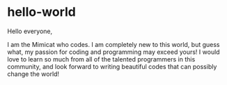 # hello-world

Hello everyone,

I am the Mimicat who codes. I am completely new to this world, but guess what, my passion for coding and programming may exceed yours! I would love to learn so much from all of the talented programmers in this community, and look forward to writing beautiful codes that can possibly change the world!
